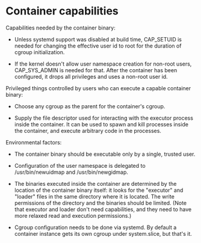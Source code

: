 # Container capabilities


Capabilities needed by the container binary:

  - Unless systemd support was disabled at build time, CAP_SETUID is needed for
    changing the effective user id to root for the duration of cgroup
    initialization.

  - If the kernel doesn't allow user namespace creation for non-root users,
    CAP_SYS_ADMIN is needed for that.  After the container has been configured,
    it drops all privileges and uses a non-root user id.


Privileged things controlled by users who can execute a capable container
binary:

  - Choose any cgroup as the parent for the container's cgroup.

  - Supply the file descriptor used for interacting with the executor process
    inside the container.  It can be used to spawn and kill processes inside
    the container, and execute arbitrary code in the processes.


Environmental factors:

  - The container binary should be executable only by a single, trusted user.

  - Configuration of the user namespace is delegated to /usr/bin/newuidmap and
    /usr/bin/newgidmap.

  - The binaries executed inside the container are determined by the location
    of the container binary itself: it looks for the "executor" and "loader"
    files in the same directory where it is located.  The write permissions of
    the directory and the binaries should be limited.  (Note that executor and
    loader don't need capabilities, and they need to have more relaxed read and
    execution permissions.)

  - Cgroup configuration needs to be done via systemd.  By default a container
    instance gets its own cgroup under system.slice, but that's it.

